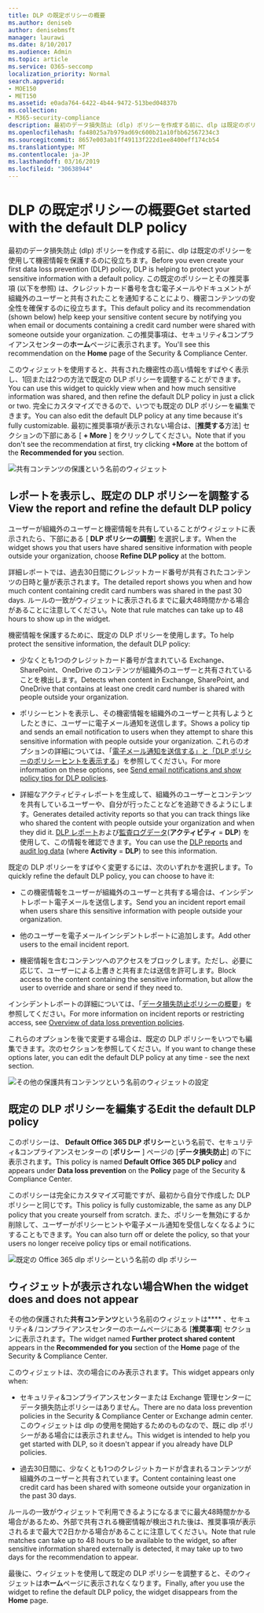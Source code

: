 ```yaml
---
title: DLP の既定ポリシーの概要
ms.author: deniseb
author: denisebmsft
manager: laurawi
ms.date: 8/10/2017
ms.audience: Admin
ms.topic: article
ms.service: O365-seccomp
localization_priority: Normal
search.appverid:
- MOE150
- MET150
ms.assetid: e0ada764-6422-4b44-9472-513bed04837b
ms.collection:
- M365-security-compliance
description: 最初のデータ損失防止 (dlp) ポリシーを作成する前に、dlp は既定のポリシーを使用して機密情報を保護するのに役立ちます。 この既定のポリシーとその推奨事項 (以下を参照) は、クレジットカード番号を含む電子メールやドキュメントが組織外のユーザーと共有されたことを通知することにより、機密コンテンツの安全性を確保するのに役立ちます。
ms.openlocfilehash: fa48025a7b979ad69c600b21a10fbb62567234c3
ms.sourcegitcommit: 8657e003ab1ff49113f222d1ee8400eff174cb54
ms.translationtype: MT
ms.contentlocale: ja-JP
ms.lasthandoff: 03/16/2019
ms.locfileid: "30638944"
---
```

# <a name="get-started-with-the-default-dlp-policy"></a><span data-ttu-id="76ff2-104">DLP の既定ポリシーの概要</span><span class="sxs-lookup"><span data-stu-id="76ff2-104">Get started with the default DLP policy</span></span>

<span data-ttu-id="76ff2-105">最初のデータ損失防止 (dlp) ポリシーを作成する前に、dlp は既定のポリシーを使用して機密情報を保護するのに役立ちます。</span><span class="sxs-lookup"><span data-stu-id="76ff2-105">Before you even create your first data loss prevention (DLP) policy, DLP is helping to protect your sensitive information with a default policy.</span></span> <span data-ttu-id="76ff2-106">この既定のポリシーとその推奨事項 (以下を参照) は、クレジットカード番号を含む電子メールやドキュメントが組織外のユーザーと共有されたことを通知することにより、機密コンテンツの安全性を確保するのに役立ちます。</span><span class="sxs-lookup"><span data-stu-id="76ff2-106">This default policy and its recommendation (shown below) help keep your sensitive content secure by notifying you when email or documents containing a credit card number were shared with someone outside your organization.</span></span> <span data-ttu-id="76ff2-107">この推奨事項は、セキュリティ&amp;コンプライアンスセンターの**ホーム**ページに表示されます。</span><span class="sxs-lookup"><span data-stu-id="76ff2-107">You'll see this recommendation on the **Home** page of the Security &amp; Compliance Center.</span></span> 
  
<span data-ttu-id="76ff2-108">このウィジェットを使用すると、共有された機密性の高い情報をすばやく表示し、1回または2つの方法で既定の DLP ポリシーを調整することができます。</span><span class="sxs-lookup"><span data-stu-id="76ff2-108">You can use this widget to quickly view when and how much sensitive information was shared, and then refine the default DLP policy in just a click or two.</span></span> <span data-ttu-id="76ff2-109">完全にカスタマイズできるので、いつでも既定の DLP ポリシーを編集できます。</span><span class="sxs-lookup"><span data-stu-id="76ff2-109">You can also edit the default DLP policy at any time because it's fully customizable.</span></span> <span data-ttu-id="76ff2-110">最初に推奨事項が表示されない場合は、[**推奨する**方法] セクションの下部にある [ **+ More** ] をクリックしてください。</span><span class="sxs-lookup"><span data-stu-id="76ff2-110">Note that if you don't see the recommendation at first, try clicking **+More** at the bottom of the **Recommended for you** section.</span></span> 
  
![共有コンテンツの保護という名前のウィジェット](media/2bae6dbc-cc92-4f35-b54c-c36e60226b5b.png)
  
## <a name="view-the-report-and-refine-the-default-dlp-policy"></a><span data-ttu-id="76ff2-112">レポートを表示し、既定の DLP ポリシーを調整する</span><span class="sxs-lookup"><span data-stu-id="76ff2-112">View the report and refine the default DLP policy</span></span>

<span data-ttu-id="76ff2-113">ユーザーが組織外のユーザーと機密情報を共有していることがウィジェットに表示されたら、下部にある [ **DLP ポリシーの調整**] を選択します。</span><span class="sxs-lookup"><span data-stu-id="76ff2-113">When the widget shows you that users have shared sensitive information with people outside your organization, choose **Refine DLP policy** at the bottom.</span></span> 
  
<span data-ttu-id="76ff2-114">詳細レポートでは、過去30日間にクレジットカード番号が共有されたコンテンツの日時と量が表示されます。</span><span class="sxs-lookup"><span data-stu-id="76ff2-114">The detailed report shows you when and how much content containing credit card numbers was shared in the past 30 days.</span></span> <span data-ttu-id="76ff2-115">ルールの一致がウィジェットに表示されるまでに最大48時間かかる場合があることに注意してください。</span><span class="sxs-lookup"><span data-stu-id="76ff2-115">Note that rule matches can take up to 48 hours to show up in the widget.</span></span>
  
<span data-ttu-id="76ff2-116">機密情報を保護するために、既定の DLP ポリシーを使用します。</span><span class="sxs-lookup"><span data-stu-id="76ff2-116">To help protect the sensitive information, the default DLP policy:</span></span>
  
- <span data-ttu-id="76ff2-117">少なくとも1つのクレジットカード番号が含まれている Exchange、SharePoint、OneDrive のコンテンツが組織外のユーザーと共有されていることを検出します。</span><span class="sxs-lookup"><span data-stu-id="76ff2-117">Detects when content in Exchange, SharePoint, and OneDrive that contains at least one credit card number is shared with people outside your organization.</span></span>
    
- <span data-ttu-id="76ff2-118">ポリシーヒントを表示し、その機密情報を組織外のユーザーと共有しようとしたときに、ユーザーに電子メール通知を送信します。</span><span class="sxs-lookup"><span data-stu-id="76ff2-118">Shows a policy tip and sends an email notification to users when they attempt to share this sensitive information with people outside your organization.</span></span> <span data-ttu-id="76ff2-119">これらのオプションの詳細については、「[電子メール通知を送信する」と「DLP ポリシーのポリシーヒントを表示する](use-notifications-and-policy-tips.md)」を参照してください。</span><span class="sxs-lookup"><span data-stu-id="76ff2-119">For more information on these options, see [Send email notifications and show policy tips for DLP policies](use-notifications-and-policy-tips.md).</span></span>
    
- <span data-ttu-id="76ff2-120">詳細なアクティビティレポートを生成して、組織外のユーザーとコンテンツを共有しているユーザーや、自分が行ったことなどを追跡できるようにします。</span><span class="sxs-lookup"><span data-stu-id="76ff2-120">Generates detailed activity reports so that you can track things like who shared the content with people outside your organization and when they did it.</span></span> <span data-ttu-id="76ff2-121">[DLP レポート](view-the-dlp-reports.md)および[監査ログデータ](search-the-audit-log-in-security-and-compliance.md)(**アクティビティ** = **DLP**) を使用して、この情報を確認できます。</span><span class="sxs-lookup"><span data-stu-id="76ff2-121">You can use the [DLP reports](view-the-dlp-reports.md) and [audit log data](search-the-audit-log-in-security-and-compliance.md) (where **Activity** = **DLP**) to see this information.</span></span>
    
<span data-ttu-id="76ff2-122">既定の DLP ポリシーをすばやく変更するには、次のいずれかを選択します。</span><span class="sxs-lookup"><span data-stu-id="76ff2-122">To quickly refine the default DLP policy, you can choose to have it:</span></span>
  
- <span data-ttu-id="76ff2-123">この機密情報をユーザーが組織外のユーザーと共有する場合は、インシデントレポート電子メールを送信します。</span><span class="sxs-lookup"><span data-stu-id="76ff2-123">Send you an incident report email when users share this sensitive information with people outside your organization.</span></span>
    
- <span data-ttu-id="76ff2-124">他のユーザーを電子メールインシデントレポートに追加します。</span><span class="sxs-lookup"><span data-stu-id="76ff2-124">Add other users to the email incident report.</span></span>
    
- <span data-ttu-id="76ff2-125">機密情報を含むコンテンツへのアクセスをブロックします。ただし、必要に応じて、ユーザーによる上書きと共有または送信を許可します。</span><span class="sxs-lookup"><span data-stu-id="76ff2-125">Block access to the content containing the sensitive information, but allow the user to override and share or send if they need to.</span></span>
    
<span data-ttu-id="76ff2-126">インシデントレポートの詳細については、「[データ損失防止ポリシーの概要](data-loss-prevention-policies.md)」を参照してください。</span><span class="sxs-lookup"><span data-stu-id="76ff2-126">For more information on incident reports or restricting access, see [Overview of data loss prevention policies](data-loss-prevention-policies.md).</span></span>
  
<span data-ttu-id="76ff2-127">これらのオプションを後で変更する場合は、既定の DLP ポリシーをいつでも編集できます。次のセクションを参照してください。</span><span class="sxs-lookup"><span data-stu-id="76ff2-127">If you want to change these options later, you can edit the default DLP policy at any time - see the next section.</span></span>
  
![その他の保護共有コンテンツという名前のウィジェットの設定](media/dad30a84-2715-4c0a-a5c5-44d85492363e.png)
  
## <a name="edit-the-default-dlp-policy"></a><span data-ttu-id="76ff2-129">既定の DLP ポリシーを編集する</span><span class="sxs-lookup"><span data-stu-id="76ff2-129">Edit the default DLP policy</span></span>

<span data-ttu-id="76ff2-130">このポリシーは、 **Default Office 365 DLP ポリシー**という名前で、セキュリティ&amp;コンプライアンスセンターの [**ポリシー** ] ページの [**データ損失防止**] の下に表示されます。</span><span class="sxs-lookup"><span data-stu-id="76ff2-130">This policy is named **Default Office 365 DLP policy** and appears under **Data loss prevention** on the **Policy** page of the Security &amp; Compliance Center.</span></span> 
  
<span data-ttu-id="76ff2-131">このポリシーは完全にカスタマイズ可能ですが、最初から自分で作成した DLP ポリシーと同じです。</span><span class="sxs-lookup"><span data-stu-id="76ff2-131">This policy is fully customizable, the same as any DLP policy that you create yourself from scratch.</span></span> <span data-ttu-id="76ff2-132">また、ポリシーを無効にするか削除して、ユーザーがポリシーヒントや電子メール通知を受信しなくなるようにすることもできます。</span><span class="sxs-lookup"><span data-stu-id="76ff2-132">You can also turn off or delete the policy, so that your users no longer receive policy tips or email notifications.</span></span>
  
![既定の Office 365 dlp ポリシーという名前の dlp ポリシー](media/260731e8-4d57-4c98-abec-07b052ec48d5.png)
  
## <a name="when-the-widget-does-and-does-not-appear"></a><span data-ttu-id="76ff2-134">ウィジェットが表示されない場合</span><span class="sxs-lookup"><span data-stu-id="76ff2-134">When the widget does and does not appear</span></span>

<span data-ttu-id="76ff2-135">その他の保護された**共有コンテンツ**という名前のウィジェットは\*\*\*\* 、セキュリティ&amp; /コンプライアンスセンターのホームページにある [**推奨事項**] セクションに表示されます。</span><span class="sxs-lookup"><span data-stu-id="76ff2-135">The widget named **Further protect shared content** appears in the **Recommended for you** section of the **Home** page of the Security &amp; Compliance Center.</span></span> 
  
<span data-ttu-id="76ff2-136">このウィジェットは、次の場合にのみ表示されます。</span><span class="sxs-lookup"><span data-stu-id="76ff2-136">This widget appears only when:</span></span>
  
- <span data-ttu-id="76ff2-137">セキュリティ&amp;コンプライアンスセンターまたは Exchange 管理センターにデータ損失防止ポリシーはありません。</span><span class="sxs-lookup"><span data-stu-id="76ff2-137">There are no data loss prevention policies in the Security &amp; Compliance Center or Exchange admin center.</span></span> <span data-ttu-id="76ff2-138">このウィジェットは dlp の使用を開始するためのものなので、既に dlp ポリシーがある場合には表示されません。</span><span class="sxs-lookup"><span data-stu-id="76ff2-138">This widget is intended to help you get started with DLP, so it doesn't appear if you already have DLP policies.</span></span>
    
- <span data-ttu-id="76ff2-139">過去30日間に、少なくとも1つのクレジットカードが含まれるコンテンツが組織外のユーザーと共有されています。</span><span class="sxs-lookup"><span data-stu-id="76ff2-139">Content containing least one credit card has been shared with someone outside your organization in the past 30 days.</span></span>
    
<span data-ttu-id="76ff2-140">ルールの一致がウィジェットで利用できるようになるまでに最大48時間かかる場合があるため、外部で共有される機密情報が検出された後は、推奨事項が表示されるまで最大で2日かかる場合があることに注意してください。</span><span class="sxs-lookup"><span data-stu-id="76ff2-140">Note that rule matches can take up to 48 hours to be available to the widget, so after sensitive information shared externally is detected, it may take up to two days for the recommendation to appear.</span></span>
  
<span data-ttu-id="76ff2-141">最後に、ウィジェットを使用して既定の DLP ポリシーを調整すると、そのウィジェットは**ホーム**ページに表示されなくなります。</span><span class="sxs-lookup"><span data-stu-id="76ff2-141">Finally, after you use the widget to refine the default DLP policy, the widget disappears from the **Home** page.</span></span> 
  


